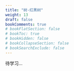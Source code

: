 ```yaml
---
title: "树-红黑树"
weight: 13
draft: false
bookComments: true
# bookFlatSection: false
# bookToc: true
# bookHidden: false
# bookCollapseSection: false
# bookSearchExclude: false
---
```


待学习...
